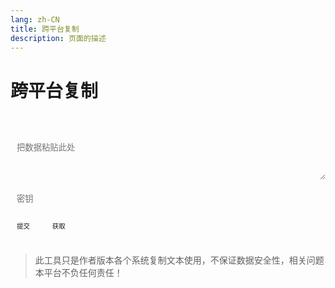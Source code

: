 ```yaml
---
lang: zh-CN   
title: 跨平台复制  
description: 页面的描述
---
```


# 跨平台复制

<br>
<br>
<label>
    <textarea class="transfer-textarea" placeholder="把数据粘贴此处" v-model="value"></textarea>
</label>
<br><br>
<label>
    <input type="password" v-model="key" class="transfer-input" placeholder="密钥"/>
</label>
<br><br>
<label>
    <button @click="push" class="transfer-button transfer-push">提交</button>
    &nbsp;&nbsp; 
    <button @click="pull()" class="transfer-button">获取</button>
</label>
<span class="copy" @click="copy()"></span>
<br><br>  

> 此工具只是作者版本各个系统复制文本使用，不保证数据安全性，相关问题本平台不负任何责任！



<script>

import Clipboard from "clipboard";

export default {
  name: 'Transfer',
  data(){
    return {
        value: "",
        key: "",
    }
  },
  methods: {
    push() {
        if (!this.value) {
            $warning("没有内容可提交~");
            return;
        }
        $api.transferPush(this.value, this.key, (data) => {
            $success("提交成功~");
        })
    },
    async pull() {
       await $api.transferPull(this.key, (data) => {
           this.data = data;
           if(!data || data === "None") {
               $warning("无数据可复制~");
               return;
           }
           setTimeout(()=>{
               $('.copy').click();
           }, 10);
       });
    },
    copy(){
        let clipboard = new Clipboard('.copy', {
          text:  () => {
            return this.data;
          },
        });
        clipboard.on('success', function () {
          $success("复制成功！");
          clipboard.destroy();
        });
        clipboard.on('error', function () {
          $warning("不支持复制哦~");
          clipboard.destroy();
        });
    }
  },
  mounted() {
  }
}
</script>

<style scoped>
.transfer-input{
    transition: background-color var(--t-color), border-color var(--t-color);
    border-radius: 5px;
    height: 26px;
    color: var(--c-text);
    border: 1px solid var(--c-border);
    outline: none;
    background-color: var(--c-bg);
    padding-left : 0.75em;
}
.transfer-textarea{
    overflow: hidden;
    overflow-wrap: break-word; 
    max-height: 400px;
    height: 72px;
    width: 100%;
    max-width: 100%;
    border-radius: 5px;
    outline: none;
    background-color: var(--c-bg);
    transition: background-color var(--t-color),border-color var(--t-color);
    color: var(--c-text);
    padding: 0.75em;
    border: 1px solid var(--c-border);
}
.transfer-button{
    outline: none;   
    border: 1px solid var(--c-text-accent);
    border-radius: 5px;
    padding: 0.542em 0.95em;
    background-color: var(--c-bg);
    color: var(--c-brand);
    border-color: var(--c-brand);
    transition: background-color var(--t-color), border-color var(--t-color);
    font-size: 0.75em;
    white-space: nowrap;
    cursor: pointer;
}
.transfer-button:hover {
    color: var(--c-bg);
    background-color: var(--c-brand-light);
}
.transfer-push{
    color: var(--c-bg);
    background-color: var(--c-brand);
}
.transfer-push:hover {
    background-color: var(--c-brand-light);
    border-color: var(--c-brand);
}
</style>

<AdsbyGoogle slot="7889564278" layout="in-article"/>

<Comment></Comment>
